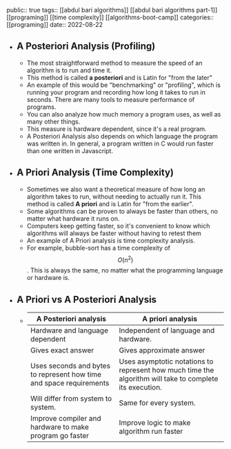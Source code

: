 public:: true
tags:: [[abdul bari algorithms]] [[abdul bari algorithms part-1]] [[programing]] [[time complexity]] [[algorithms-boot-camp]]
categories:: [[programing]]
date:: 2022-08-22

- ## A Posteriori Analysis (Profiling)
	- The most straightforward method to measure the speed of an algorithm is to run and time it.
	- This method is called **a posteriori** and is Latin for "from the later"
	- An example of this would be "benchmarking" or "profiling", which is running your program and recording how long it takes to run in seconds. There are many tools to measure performance of programs.
	- You can also analyze how much memory a program uses, as well as many other things.
	- This measure is hardware dependent, since it's a real program.
	- A Posteriori Analysis also depends on which language the program was written in. In general, a program written in C would run faster than one written in Javascript.
- ## A Priori Analysis (Time Complexity)
	- Sometimes we also want a theoretical measure of how long an algorithm takes to run, without needing to actually run it. This method is called **A priori** and is Latin for "from the earlier".
	- Some algorithms can be proven to always be faster than others, no matter what hardware it runs on.
	- Computers keep getting faster, so it's convenient to know which algorithms will always be faster without having to retest them
	- An example of A Priori analysis is time complexity analysis.
	- For example, bubble-sort has a time complexity of $$O(n^2)$$. This is always the same, no matter what the programming language or hardware is.
- ## A Priori vs A Posteriori Analysis
	- |                                     A Posteriori analysis                                     |                                                    A priori analysis                                                    |
	  |--|--|
	  |        Hardware and language dependent|                          Independent of language and hardware.                             |
	  |                                  Gives exact answer                                 |Gives approximate answer|
	  |Uses seconds and bytes to represent how time and space requirements| Uses asymptotic notations to represent how much time the algorithm will take to complete its execution. |
	  |Will differ from system to system. |                  Same for every system.                  |
	  |Improve compiler and hardware to make program go faster|Improve logic to make algorithm run faster|